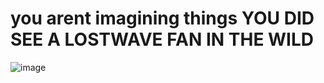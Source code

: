 # you arent imagining things YOU DID SEE A LOSTWAVE FAN IN THE WILD

![image](https://github.com/user-attachments/assets/8afc6042-dd54-4a35-b36d-866a3d8fb046=500x500)
